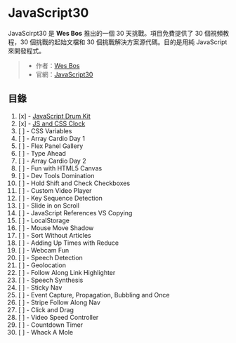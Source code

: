 # JavaScript30

JavaScirpt30 是 **Wes Bos** 推出的一個 30 天挑戰。項目免費提供了 30 個視頻教程，30 個挑戰的起始文檔和 30 個挑戰解決方案源代碼。目的是用純 JavaScript 來開發程式。

> - 作者：[Wes Bos](https://github.com/wesbos)
> - 官網：[JavaScript30](https://javascript30.com)

## 目錄

1. [x] - [JavaScript Drum Kit](https://tpwilovepanda.github.io/JavaScript30/01%20-%20JavaScript%20Drum%20Kit/)
1. [x] - [JS and CSS Clock](https://tpwilovepanda.github.io/JavaScript30/01%20-%20JS%and%20CSS%20Clock/)
1. [ ] - CSS Variables
1. [ ] - Array Cardio Day 1
1. [ ] - Flex Panel Gallery
1. [ ] - Type Ahead
1. [ ] - Array Cardio Day 2
1. [ ] - Fun with HTML5 Canvas
1. [ ] - Dev Tools Domination
1. [ ] - Hold Shift and Check Checkboxes
1. [ ] - Custom Video Player
1. [ ] - Key Sequence Detection
1. [ ] - Slide in on Scroll
1. [ ] - JavaScript References VS Copying
1. [ ] - LocalStorage
1. [ ] - Mouse Move Shadow
1. [ ] - Sort Without Articles
1. [ ] - Adding Up Times with Reduce
1. [ ] - Webcam Fun
1. [ ] - Speech Detection
1. [ ] - Geolocation
1. [ ] - Follow Along Link Highlighter
1. [ ] - Speech Synthesis
1. [ ] - Sticky Nav
1. [ ] - Event Capture, Propagation, Bubbling and Once
1. [ ] - Stripe Follow Along Nav
1. [ ] - Click and Drag
1. [ ] - Video Speed Controller
1. [ ] - Countdown Timer
1. [ ] - Whack A Mole